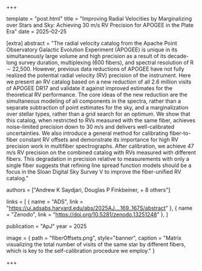 +++

template = "post.html"
title = "Improving Radial Velocities by Marginalizing over Stars and Sky: Achieving 30 m/s RV Precision for APOGEE in the Plate Era"
date = 2025-02-25

[extra]
abstract = "The radial velocity catalog from the Apache Point Observatory Galactic Evolution Experiment (APOGEE) is unique in its simultaneously large volume and high precision as a result of its decade-long survey duration, multiplexing (600 fibers), and spectral resolution of R ∼ 22,500. However, previous data reductions of APOGEE have not fully realized the potential radial velocity (RV) precision of the instrument. Here we present an RV catalog based on a new reduction of all 2.6 million visits of APOGEE DR17 and validate it against improved estimates for the theoretical RV performance. The core ideas of the new reduction are the simultaneous modeling of all components in the spectra, rather than a separate subtraction of point estimates for the sky, and a marginalization over stellar types, rather than a grid search for an optimum. We show that this catalog, when restricted to RVs measured with the same fiber, achieves noise-limited precision down to 30 m/s and delivers well-calibrated uncertainties. We also introduce a general method for calibrating fiber-to-fiber constant RV offsets and demonstrate its importance for high RV precision work in multifiber spectrographs. After calibration, we achieve 47 m/s RV precision on the combined catalog with RVs measured with different fibers. This degradation in precision relative to measurements with only a single fiber suggests that refining line spread function models should be a focus in the Sloan Digital Sky Survey V to improve the fiber-unified RV catalog."

authors = ["Andrew K Saydjari, Douglas P Finkbeiner, + 8 others"]

links = [
    { name = "ADS", link = "https://ui.adsabs.harvard.edu/abs/2025AJ....169..167S/abstract" },
    { name = "Zenodo", link = "https://doi.org/10.5281/zenodo.13251248" },
]

publication = "ApJ"
year = 2025

image = { path = "fiberOffsets.png", style="banner", caption = "Matrix visualizing the total number of visits of the same star by different fibers, which is key to the self-calibration procedure we employ." }

+++

